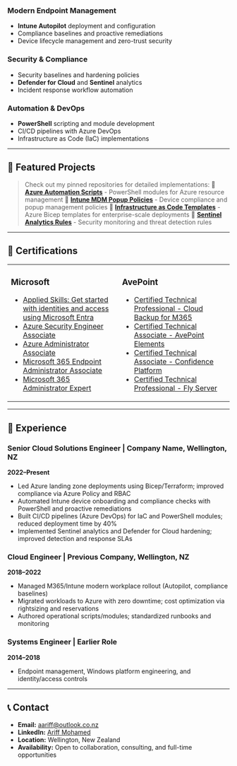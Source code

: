 ### Modern Endpoint Management
- **Intune Autopilot** deployment and configuration
- Compliance baselines and proactive remediations
- Device lifecycle management and zero-trust security
### Security & Compliance
- Security baselines and hardening policies
- **Defender for Cloud** and **Sentinel** analytics
- Incident response workflow automation
### Automation & DevOps
- **PowerShell** scripting and module development
- CI/CD pipelines with Azure DevOps
- Infrastructure as Code (IaC) implementations
---
## 🚀 Featured Projects
> Check out my pinned repositories for detailed implementations:
🔗 **[Azure Automation Scripts](https://github.com/a-ariff/intune-remediation-scripts)** - PowerShell modules for Azure resource management
🔗 **[Intune MDM Popup Policies](https://github.com/a-ariff/Intune-MDM-Popup-Policies-macOS-Safari-Edge-Chrome-and-Windows-Edge-Chrome-)** - Device compliance and popup management policies
🔗 **[Infrastructure as Code Templates](https://github.com/a-ariff/azure-landing-zone-bicep)** - Azure Bicep templates for enterprise-scale deployments
🔗 **[Sentinel Analytics Rules](https://github.com/a-ariff/sentinel-content)** - Security monitoring and threat detection rules
---
## 🏅 Certifications

<table>
<tr>
<td valign="top" width="50%">

### Microsoft
- [Applied Skills: Get started with identities and access using Microsoft Entra](https://learn.microsoft.com/api/credentials/share/en-us/Ariff-Mohamed/7CA3C54A4DAAF6D?sharingId=DD420D2859BF1A3C)
- [Azure Security Engineer Associate](https://learn.microsoft.com/api/credentials/share/en-us/Ariff-Mohamed/1DE42D8D3E20360F?sharingId=DD420D2859BF1A3C)
- [Azure Administrator Associate](https://learn.microsoft.com/api/credentials/share/en-us/Ariff-Mohamed/27EA011B0DB995A?sharingId=DD420D2859BF1A3C)
- [Microsoft 365 Endpoint Administrator Associate](https://learn.microsoft.com/api/credentials/share/en-us/Ariff-Mohamed/5E7B5535D853075?sharingId=DD420D2859BF1A3C)
- [Microsoft 365 Administrator Expert](https://learn.microsoft.com/api/credentials/share/en-us/Ariff-Mohamed/FFE73C769C6190B1?sharingId=DD420D2859BF1A3C)

</td>
<td valign="top" width="50%">

### AvePoint
- [Certified Technical Professional - Cloud Backup for M365](https://www.credly.com/badges/e43592d4-221d-4fea-aa33-262043879856/public_url)
- [Certified Technical Associate - AvePoint Elements](https://www.credly.com/badges/f89e8071-97da-4fd9-a62f-b14294b00cda/public_url)
- [Certified Technical Associate - Confidence Platform](https://www.credly.com/badges/ca658222-99e5-490b-bb82-c8b55b6de533/public_url)
- [Certified Technical Professional - Fly Server](https://www.credly.com/badges/a6c376df-835f-40f9-b3d0-4dfa632c6e71/public_url)

</td>
</tr>
</table>

---
## 💼 Experience
### Senior Cloud Solutions Engineer | Company Name, Wellington, NZ
**2022–Present**
- Led Azure landing zone deployments using Bicep/Terraform; improved compliance via Azure Policy and RBAC
- Automated Intune device onboarding and compliance checks with PowerShell and proactive remediations
- Built CI/CD pipelines (Azure DevOps) for IaC and PowerShell modules; reduced deployment time by 40%
- Implemented Sentinel analytics and Defender for Cloud hardening; improved detection and response SLAs
### Cloud Engineer | Previous Company, Wellington, NZ
**2018–2022**
- Managed M365/Intune modern workplace rollout (Autopilot, compliance baselines)
- Migrated workloads to Azure with zero downtime; cost optimization via rightsizing and reservations
- Authored operational scripts/modules; standardized runbooks and monitoring
### Systems Engineer | Earlier Role
**2014–2018**
- Endpoint management, Windows platform engineering, and identity/access controls
---
## 📞 Contact
- **Email:** [aariff@outlook.co.nz](mailto:aariff@outlook.co.nz)
- **LinkedIn:** [Ariff Mohamed](https://www.linkedin.com/in/ariff-mohamed/)
- **Location:** Wellington, New Zealand
- **Availability:** Open to collaboration, consulting, and full-time opportunities
